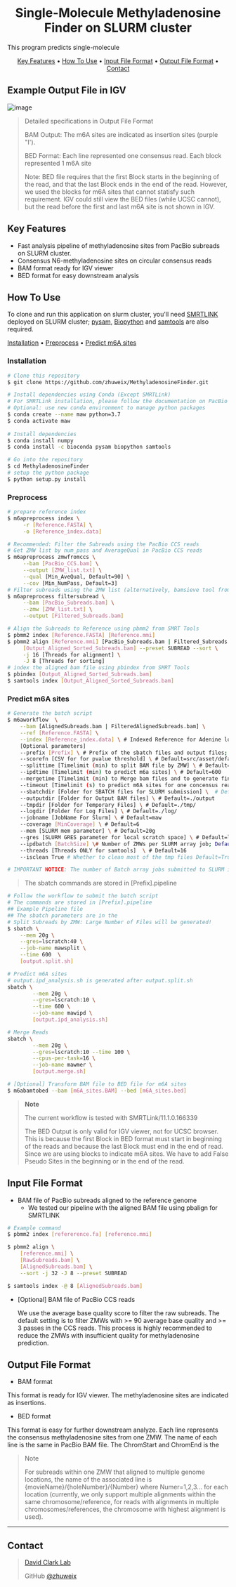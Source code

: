 <h1 align="center">
  Single-Molecule Methyladenosine Finder on SLURM cluster
  <br>
</h1>

This program predicts single-molecule 

<p align="center">
  <a href="#key-features">Key Features</a> •
  <a href="#how-to-use">How To Use</a> •
  <a href="#input-file-format">Input File Format</a> •    
  <a href="#output-file-format">Output File Format</a> •  
  <a href="#contact">Contact</a> 
</p>

## Example Output File in IGV
![image](./src/asset/example_m6a.png)
> Detailed specifications in Output File Format
> 
> BAM Output: The m6A sites are indicated as insertion sites (purple "I').
> 
> BED Format: Each line represented one consensus read. 
> Each block represented 1 m6A site
> 
> Note: BED file requires that the first Block starts in the beginning of the read,
> and that the last Block ends in the end of the read. However, we used the blocks for 
> m6A sites that cannot statisfy such requirement. IGV could still view the BED files 
> (while UCSC cannot), but the read before the first and last m6A site
> is not shown in IGV.


## Key Features

* Fast analysis pipeline of methyladenosine sites from PacBio subreads on SLURM cluster.
* Consensus N6-methyladenosine sites on circular consensus reads
* BAM format ready for IGV viewer
* BED format for easy downstream analysis

## How To Use
To clone and run this application on slurm cluster, you'll need [SMRTLINK](https://www.pacb.com/support/software-downloads/) deployed on SLURM cluster; [pysam](https://pysam.readthedocs.io/), [Biopython](https://biopython.org/) and [samtools](http://www.htslib.org/) are also required.

  [Installation](#Installation) • [Preprocess](#Preprocess) • [Predict m6A sites](#predict-m6a-sites)


### Installation
```bash
# Clone this repository
$ git clone https://github.com/zhuweix/MethyladenosineFinder.git

# Install dependencies using Conda (Except SMRTLink)
# For SMRTLink installation, please follow the documentation on PacBio website (https://www.pacb.com/support/software-downloads/)
# Optional: use new conda environment to manage python packages
$ conda create --name maw python=3.7
$ conda activate maw
 
# Install dependencies
$ conda install numpy
$ conda install -c bioconda pysam biopython samtools

# Go into the repository
$ cd MethyladenosineFinder
# setup the python package
$ python setup.py install
```
### Preprocess
```bash
# prepare reference index
$ m6apreprocess index \
     -r [Reference.FASTA] \
     -o [Reference_index.data]

# Recommended: Filter the Subreads using the PacBio CCS reads
# Get ZMW list by num_pass and AverageQual in PacBio CCS reads
$ m6apreprocess zmwfromccs \
     --bam [PacBio_CCS.bam] \
     --output [ZMW_list.txt] \
     --qual [Min_AveQual, Default=90] \
     --cov [Min_NumPass, Default=3]
# Filter subreads using the ZMW list (alternatively, bamsieve tool from PacBio SMRT Tools could also be used)
$ m6apreprocess filtersubread \
     --bam [PacBio_Subreads.bam] \
     --zmw [ZMW_list.txt] \
     --output [Filtered_Subreads.bam]   

# Align the Subreads to Reference using pbmm2 from SMRT Tools
$ pbmm2 index [Reference.FASTA] [Reference.mmi]
$ pbmm2 align [Reference.mmi] [PacBio_Subreads.bam | Filtered_Subreads.bam] \
     [Output_Aligned_Sorted_Subreads.bam] --preset SUBREAD --sort \
     -j 16 [Threads for alignment] \
     -J 8 [Threads for sorting]
# index the aligned bam file using pbindex from SMRT Tools
$ pbindex [Output_Aligned_Sorted_Subreads.bam]
$ samtools index [Output_Aligned_Sorted_Subreads.bam]

```
### Predict m6A sites
```bash
# Generate the batch script
$ m6aworkflow  \
    --bam [AlignedSubreads.bam | FilteredAlignedSubreads.bam] \
    --ref [Reference.FASTA] \
    --index [Reference_index.data] \ # Indexed Reference for Adenine locations, see preprocess
    [Optional parameters]
    --prefix [Prefix] \ # Prefix of the sbatch files and output files; Default=ouput    
    --scorefn [CSV for for pvalue threshold] \ # Default=src/asset/default_cov_score.csv
    --splittime [Timelimit (min) to split BAM file by ZMW] \ # Default=600
    --ipdtime [Timelimit (min) to predict m6a sites] \ # Default=600
    --mergetime [Timelimit (min) to Merge bam files and to generate final output] \ # Default=100
    --timeout [Timelimit (s) to predict m6A sites for one concensus read] \ # Default=600
    --sbatchdir [Folder for SBATCH files for SLURM submission] \  # Default=./sh 
    --outputdir [Folder for Output BAM files] \ # Default=./output
    --tmpdir [Folder for Temporary Files] \ # Default=./tmp/
    --logdir [Folder for Log Files] \ # Default=./log/
    --jobname [JobName For Slurm] \ # Default=maw
    --coverage [MinCoverage] \ # Default=6
    --mem [SLURM mem parameter] \ # Default=20g
    --gres [SLURM GRES parameter for local scratch space] \ # Default=lscratch
    --ipdbatch [BatchSize] \# Number of ZMWs per SLURM array job; Default=500
    --threads [Threads ONLY for samtools]  \ # Default=16
    --isclean True # Whether to clean most of the tmp files Default=True

# IMPORTANT NOTICE: The number of Batch array jobs submitted to SLURM is [Number of ZMWs] / [BatchSize], very small batchsize will result in a large amount of SLURM jobs
```
> The sbatch commands are stored in [Prefix].pipeline
```bash
# Follow the workflow to submit the batch script
# The commands are stored in [Prefix].pipeline
## Example Pipeline file
## The sbatch parameters are in the 
# Split Subreads by ZMW: Large Number of Files will be generated!
$ sbatch \
	--mem 20g \
	--gres=lscratch:40 \
	--job-name mawsplit \
	--time 600  \
    [output.split.sh] 

# Predict m6A sites
# output.ipd_analysis.sh is generated after output.split.sh
sbatch \
        --mem 20g \
        --gres=lscratch:10 \
        --time 600 \
        --job-name mawipd \
        [output.ipd_analysis.sh] 

# Merge Reads
sbatch \
        --mem 20g \
        --gres=lscratch:10 --time 100 \
        --cpus-per-task=16 \
        --job-name mawmer \
        [output.merge.sh]

# [Optional] Transform BAM file to BED file for m6A sites
$ m6abamtobed --bam [m6A_sites.BAM] --bed [m6A_sites.bed]
```
> **Note**
> 
> The current workflow is tested with SMRTLink/11.1.0.166339
> 
> The BED Output is only valid for IGV viewer, not for UCSC browser.
> This is because the first Block in BED format must start in beginning of the reads
> and because the last Block must end in the end of read. Since we are using blocks to
> indicate m6A sites. We have to add False Pseudo Sites in the beginning or in the end of the read.

## Input File Format
* BAM file of PacBio subreads aligned to the reference genome
    - We tested our pipeline with the aligned BAM file using pbalign for SMRTLINK
```bash
# Example command
$ pbmm2 index [refererence.fa] [reference.mmi]

$ pbmm2 align \
    [reference.mmi] \
    [RawSubreads.bam] \
    [AlignedSubreads.bam] \
    --sort -j 32 -J 8 --preset SUBREAD 

$ samtools index -@ 8 [AlignedSubreads.bam]

```
* [Optional] BAM file of PacBio CCS reads
  
  We use the average base quality score to filter the raw subreads. The default setting is to filter ZMWs with >= 90 average base quality and >= 3 passes in the CCS reads. This process is highly recommended to reduce the ZMWs with insufficient quality for methyladenosine prediction.

## Output File Format
* BAM format

This format is ready for IGV viewer. The methyladenosine sites are indicated as insertions.

* BED format

This format is easy for further downstream analyze. 
Each line represents the consensus methyladenosine sites from one ZMW. 
The name of each line is the same in PacBio BAM file.
The ChromStart and ChromEnd is the 

> Note
> 
> 
> For subreads within one ZMW that aligned to multiple 
genome locations, the name of the associated line is 
{movieName}/{holeNumber}/{Number} where Numer=1,2,3... 
for each location (currently, we only support multiple alignments 
within the same chromosome/reference, for reads with alignments
in multiple chromosomes/references, the chromosome with highest
alignment is used).
> 







---
## Contact
> [David Clark Lab](https://www.nichd.nih.gov/research/atNICHD/Investigators/clark)
> 
> GitHub [@zhuweix](https://github.com/zhuweix)

